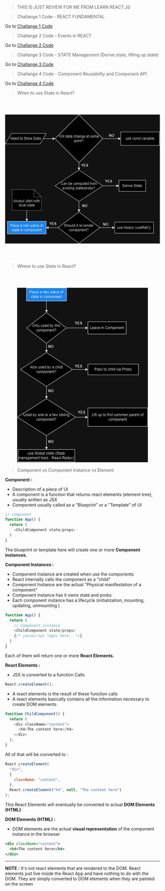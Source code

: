 > THIS IS JUST REVIEW FOR ME FROM LEARN REACT.JS

> Challange 1 Code - REACT FUNDAMENTAL

Go to [Challange 1 Code](src/challange/challange1.jsx)

> Challange 2 Code - Events in REACT

Go to [Challange 2 Code](src/challange/challange2.jsx)

> Challange 3 Code - STATE Management (Derive state, lifting up state)

Go to [Challange 3 Code](src/challange/challange3.jsx)

> Challange 4 Code - Component Reusability and Component API

Go to [Challange 4 Code](src/challange/challange4.jsx)

> When to use State in React?

<br><br>

<p align="center">
  <img src="public/When-to-use.png" alt="When to use">
</p>

<br><br>

> Where to use State in React?

<br><br>

<p align="center">
  <img src="public/Where-to-use.png" alt="Where to use">
</p>

> Component vs Component Instance vs Element

**Component :**

- Description of a piece of UI
- A component is a function that returns react elements (element tree), usually written as JSX
- Component usually called as a "Blueprint" or a "Template" of UI

```javascript
// component
function App() {
  return (
    <ChildComponent state/props>
  )
}
```

The blueprint or template here will create one or more **Component instances.**

**Component Instances :**

- Component instance are created when use the components
- React internally calls the component as a "child"
- Component Instance are the actual "Physical manifestation of a component"
- Component instance has it owns state and probs
- Each component instance has a lifecycle (initialization, mounting, updating, unmounting )

```javascript
function App() {
  return (
    // Component instance
    <ChildComponent state/props>
    {/* javascript logic here.. */}
  )
}
```

Each of them will return one or more **React Elements.**

**React Elements :**

- JSX is converted to a function Calls

```javascript
React.createElement();
```

- A react elements is the result of these function calls
- A react elements basically contains all the information necessary to create DOM elements

```javascript
function ChildComponent() {
  return (
    <div className="content">
      <h4>The content here</h4>
    </div>
  );
}
```

All of that will be converted to :

```javascript
React.createElement(
  "div",
  {
    className: "content",
  },
  React.createElement("h4", null, "The content here")
);
```

This React Elements will eventually be converted to actual **DOM Elements (HTML)**

**DOM Elements (HTML) :**

- DOM elements are the actual **visual representation** of the component instance in the browser

```xml
<div className="content">
  <h4>The content here</h4>
</div>
```

---

**NOTE :**
It's not react elements that are rendered to the DOM. React elements just live inside the React App and have nothing to do with the DOM. They are simply converted to DOM elements when they are painted on the screen
